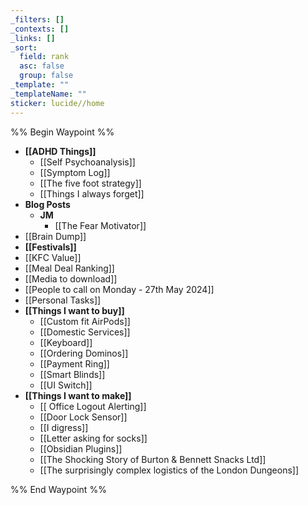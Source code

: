 ```yaml
---
_filters: []
_contexts: []
_links: []
_sort:
  field: rank
  asc: false
  group: false
_template: ""
_templateName: ""
sticker: lucide//home
---
```

%% Begin Waypoint %%
- **[[ADHD Things]]**
	- [[Self Psychoanalysis]]
	- [[Symptom Log]]
	- [[The five foot strategy]]
	- [[Things I always forget]]
- **Blog Posts**
	- **JM**
		- [[The Fear Motivator]]
- [[Brain Dump]]
- **[[Festivals]]**
- [[KFC Value]]
- [[Meal Deal Ranking]]
- [[Media to download]]
- [[People to call on Monday - 27th May 2024]]
- [[Personal Tasks]]
- **[[Things I want to buy]]**
	- [[Custom fit AirPods]]
	- [[Domestic Services]]
	- [[Keyboard]]
	- [[Ordering Dominos]]
	- [[Payment Ring]]
	- [[Smart Blinds]]
	- [[UI Switch]]
- **[[Things I want to make]]**
	- [[ Office Logout Alerting]]
	- [[Door Lock Sensor]]
	- [[I digress]]
	- [[Letter asking for socks]]
	- [[Obsidian Plugins]]
	- [[The Shocking Story of Burton & Bennett Snacks Ltd]]
	- [[The surprisingly complex logistics of the London Dungeons]]

%% End Waypoint %%